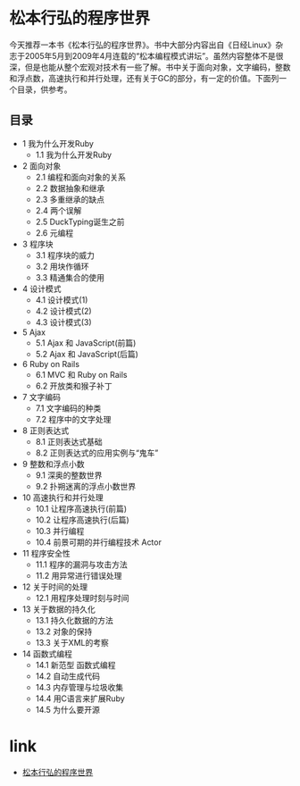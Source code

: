 # 松本行弘的程序世界
今天推荐一本书《松本行弘的程序世界》。书中大部分内容出自《日经Linux》杂志于2005年5月到2009年4月连载的“松本编程模式讲坛”。虽然内容整体不是很深，但是也能从整个宏观对技术有一些了解。书中关于面向对象，文字编码，整数和浮点数，高速执行和并行处理，还有关于GC的部分，有一定的价值。下面列一个目录，供参考。

## 目录
- 1 我为什么开发Ruby
    - 1.1 我为什么开发Ruby
- 2 面向对象
    - 2.1 编程和面向对象的关系
    - 2.2 数据抽象和继承
    - 2.3 多重继承的缺点
    - 2.4 两个误解
    - 2.5 DuckTyping诞生之前
    - 2.6 元编程
- 3 程序块
    - 3.1 程序块的威力
    - 3.2 用块作循环
    - 3.3 精通集合的使用
- 4 设计模式
    - 4.1 设计模式(1)
    - 4.2 设计模式(2)
    - 4.3 设计模式(3)
- 5 Ajax
    - 5.1 Ajax 和 JavaScript(前篇)
    - 5.2 Ajax 和 JavaScript(后篇)
- 6 Ruby on Rails
    - 6.1 MVC 和 Ruby on Rails
    - 6.2 开放类和猴子补丁
- 7 文字编码
    - 7.1 文字编码的种类
    - 7.2 程序中的文字处理
- 8 正则表达式
    - 8.1 正则表达式基础
    - 8.2 正则表达式的应用实例与“鬼车”
- 9 整数和浮点小数
    - 9.1 深奥的整数世界
    - 9.2 扑朔迷离的浮点小数世界
- 10 高速执行和并行处理
    - 10.1 让程序高速执行(前篇)
    - 10.2 让程序高速执行(后篇)
    - 10.3 并行编程
    - 10.4 前景可期的并行编程技术 Actor
- 11 程序安全性
    - 11.1 程序的漏洞与攻击方法
    - 11.2 用异常进行错误处理
- 12 关于时间的处理
    - 12.1 用程序处理时刻与时间
- 13 关于数据的持久化
    - 13.1 持久化数据的方法
    - 13.2 对象的保持
    - 13.3 关于XML的考察
- 14 函数式编程
    - 14.1 新范型 函数式编程
    - 14.2 自动生成代码
    - 14.3 内存管理与垃圾收集
    - 14.4 用C语言来扩展Ruby
    - 14.5 为什么要开源

# link
- [松本行弘的程序世界](http://www.amazon.cn/%E6%9D%BE%E6%9C%AC%E8%A1%8C%E5%BC%98%E7%9A%84%E7%A8%8B%E5%BA%8F%E4%B8%96%E7%95%8C-%E6%9D%BE%E6%9C%AC%E8%A1%8C%E5%BC%98/dp/B005KGBTQ8/ref=sr_1_1?s=books&ie=UTF8&qid=1416062074&sr=1-1&keywords=%E6%9D%BE%E6%9C%AC%E8%A1%8C%E5%BC%98)
